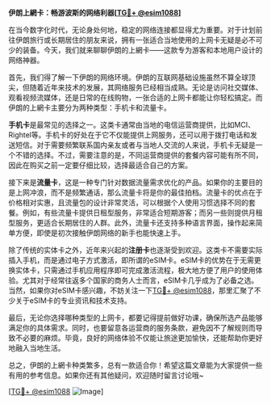 **伊朗上網卡：畅游波斯的网络利器[[TG💪+ @esim1088](https://t.me/s/esim1088)]**

在当今数字化时代，无论身处何地，稳定的网络连接都显得尤为重要。对于计划前往伊朗旅行或长期居住的朋友来说，拥有一张适合当地使用的上网卡无疑是必不可少的装备。今天，我们就来聊聊伊朗的上網卡——这款专为游客和本地用户设计的网络神器。

首先，我们得了解一下伊朗的网络环境。伊朗的互联网基础设施虽然不算全球顶尖，但随着近年来技术的发展，其网络服务已经相当成熟。无论是访问社交媒体、观看视频流媒体，还是日常的在线购物，一张合适的上网卡都能让你轻松搞定。而伊朗的上網卡主要分为两种类型：手机卡和流量卡。

**手机卡**是最常见的选择之一。这类卡通常由当地的电信运营商提供，比如MCI、Rightel等。手机卡的好处在于它不仅能提供上网服务，还可以用于拨打电话和发送短信。对于需要频繁联系国内亲友或者与当地人交流的人来说，手机卡无疑是一个不错的选择。不过，需要注意的是，不同运营商提供的套餐内容可能有所不同，因此在购买之前一定要仔细比较，选择最适合自己的方案。

接下来是**流量卡**，这是一种专门针对数据流量需求优化的产品。如果你的主要目的是上网冲浪，而不是频繁通话，那么流量卡将是你的最佳拍档。流量卡的优点在于价格相对实惠，且流量包的设计非常灵活，可以根据个人使用习惯选择不同的套餐。例如，有些流量卡提供日租型服务，非常适合短期游客；而另一些则提供月租型服务，更适合长期居住的人群。此外，流量卡还支持多种语言界面，操作起来简单方便，即使是初次接触伊朗网络的新手也能快速上手。

除了传统的实体卡之外，近年来兴起的**注册卡**也逐渐受到欢迎。这类卡不需要实际插入手机，而是通过电子方式激活，即所谓的eSIM卡。eSIM卡的优势在于无需更换实体卡，只需通过手机应用程序即可完成激活流程，极大地方便了用户的使用体验。尤其对于经常往返多个国家的商务人士而言，eSIM卡几乎成为了必备之选。当然，如果你对eSIM卡感兴趣，不妨关注一下[TG💪+ @esim1088](https://t.me/s/esim1088)，那里汇聚了不少关于eSIM卡的专业资讯和技术支持。

最后，无论你选择哪种类型的上网卡，都要记得提前做好功课，确保所选产品能够满足你的具体需求。同时，也要留意各运营商的服务条款，避免因不了解规则而导致不必要的麻烦。毕竟，良好的网络体验不仅能让旅途更加愉快，还能帮助你更好地融入当地生活。

总之，伊朗的上網卡种类繁多，总有一款适合你！希望这篇文章能为大家提供一些有用的参考信息。如果你还有其他疑问，欢迎随时留言讨论哦~ 

[[TG💪+ @esim1088](https://t.me/s/esim1088) ![Image](https://i.postimg.cc/4NQfJmqS/Snipaste-2025-05-13-00-14-12.png)]